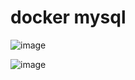 # docker mysql
![image](https://user-images.githubusercontent.com/6966136/182567803-679ab8ae-1b8b-4d25-9e6c-fcf8f0d067cf.png)

![image](https://user-images.githubusercontent.com/6966136/182569180-62bb0399-36f4-4533-af4b-140fc30971a9.png)

